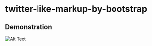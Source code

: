 # twitter-like-markup-by-bootstrap

## Demonstration
![Alt Text](https://github.com/0xrwx/twitter-like-markup-by-bootstrap/blob/master/gifs/demo.gif)

